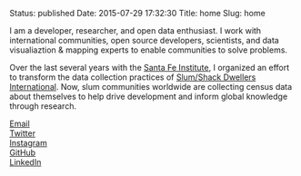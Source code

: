 Status: published
Date: 2015-07-29 17:32:30
Title: home
Slug: home

I am a developer, researcher, and open data enthusiast. 
I work with international communities, open source developers, scientists, and data visualiaztion & mapping experts to enable communities to solve problems.

Over the last several years with the [Santa Fe Institute](http://santafe.edu/research/informal-settlements/), I organized an effort to transform the data collection practices of [Slum/Shack Dwellers International](http://www.sdinet.org/). 
Now, slum communities worldwide are collecting census data about themselves to help drive development and inform global knowledge through research.


<div class="pure-g">
<div class="small-caps home-link pure-u-1-3 pure-u-sm-1-5"><a href="mailto:&#106;&#111;&#101;&#064;&#106;&#111;&#101;&#097;&#104;&#097;&#110;&#100;&#046;&#099;&#111;&#109;">Email</a></div>
<div class="small-caps home-link pure-u-1-3 pure-u-sm-1-5"><a href="http://twitter.com/joeahand">Twitter</a></div>
<div class="small-caps home-link pure-u-1-3 pure-u-sm-1-5"><a href="https://instagram.com/joeahand/">Instagram</a></div>
<div class="small-caps home-link pure-u-1-2 pure-u-sm-1-5"><a href="http://github.com/joehand">GitHub</a></div>
<div class="small-caps home-link pure-u-1-2 pure-u-sm-1-5"><a href="https://www.linkedin.com/in/joeahand">LinkedIn</a></div>
</div>
